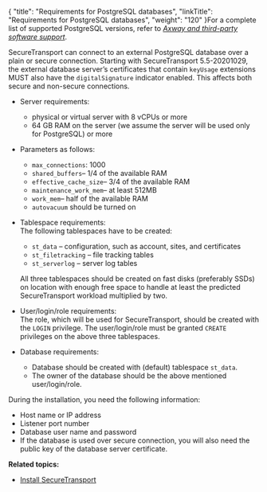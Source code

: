 {
    "title": "Requirements for PostgreSQL databases",
    "linkTitle": "Requirements for PostgreSQL databases",
    "weight": "120"
}For a complete list of supported PostgreSQL versions, refer to <a href="https://docs.axway.com/bundle/SecureTransport_55_AdministratorGuide_allOS_en_HTML5/page/Content/AdministratorsGuide/introduction/r_st_Axway_and_third-party_software_support.htm" class="MCXref xref"><em>Axway and third-party software support</em></a>.

<span class="mc-variable axway_variables.Component_Short_Name variable">SecureTransport</span> can connect to an external PostgreSQL database over a plain or secure connection.
Starting with SecureTransport 5.5-20201029, the external database server’s certificates that contain `keyUsage` extensions MUST also have the `digitalSignature` indicator enabled. This affects both secure and non-secure connections.

-   Server
    requirements:
    -   physical or virtual server with 8 vCPUs or more
    -   64 GB RAM on the server (we assume the server will be used only for PostgreSQL) or more
-   Parameters as follows:
    -   `max_connections`: 1000
    -   `shared_buffers`– 1/4 of the available RAM
    -   `effective_cache_size`– 3/4 of the available RAM
    -   `maintenance_work_mem`– at least 512MB
    -   `work_mem`– half of the available RAM
    -   `autovacuum` should be turned on
-   Tablespace requirements:  
    The following tablespaces have to be created:
    -   `st_data` – configuration, such as account, sites, and certificates
    -   `st_filetracking` – file tracking tables
    -   `st_serverlog` – server log tables

      
    All three tablespaces should be created on fast disks (preferably SSDs) on location with enough free space to handle at least the predicted <span class="mc-variable axway_variables.Component_Short_Name variable">SecureTransport</span> workload multiplied by two.
-   User/login/role requirements:  
    <span id="role_requirements"></span>The role, which will be used for <span class="mc-variable axway_variables.Component_Short_Name variable">SecureTransport</span>, should be created with the `LOGIN` privilege.
    The user/login/role must be granted `CREATE `privileges on the above three tablespaces.
-   Database requirements:  
    -   Database should be created with (default) tablespace `st_data`.
    -   The owner of the database should be the above mentioned user/login/role.

During the installation, you need the following information:

-   Host name or IP address
-   Listener port number
-   Database user name and password
-   If the database is used over secure connection, you will also need the public key of the database server certificate.

**Related topics:**

-   <a href="../../../install_overview" class="MCXref xref">Install SecureTransport</a>
